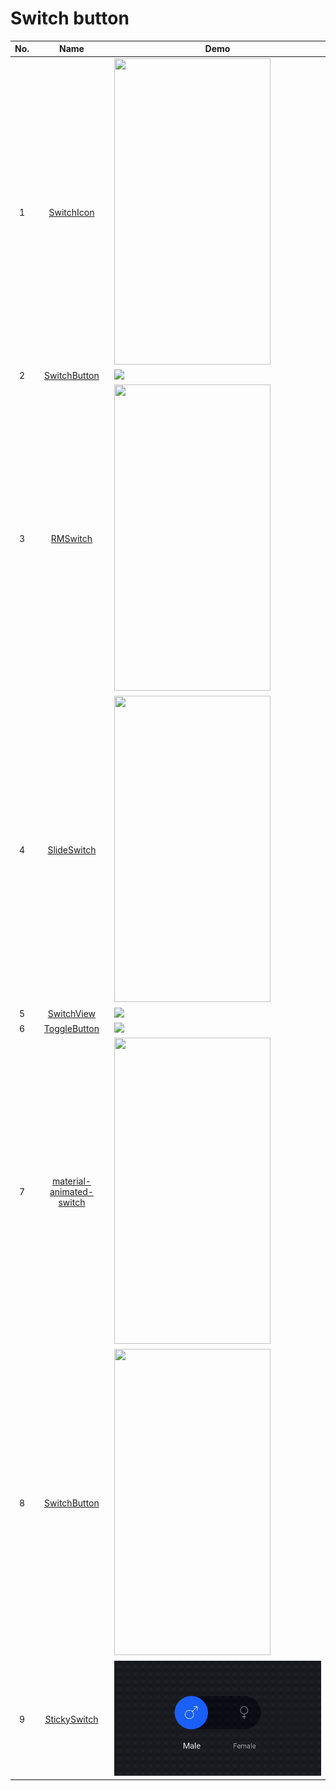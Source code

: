 Switch button
======================
No. | Name | Demo
:---: | :---: | ---
1| [SwitchIcon](https://github.com/zagum/Android-SwitchIcon) | <img src="https://github.com/zagum/Android-SwitchIcon/raw/master/art/sample.gif" width="250" height="490">
2| [SwitchButton](https://github.com/kyleduo/SwitchButton) | ![](https://github.com/kyleduo/SwitchButton/raw/master/preview/demo_140.jpg)
3| [RMSwitch](https://github.com/RiccardoMoro/RMSwitch) | <img src="https://github.com/RiccardoMoro/RMSwitch/raw/master/switch-sample.gif" width="250" height="490">
4| [SlideSwitch](https://github.com/Leaking/SlideSwitch) | <img src="https://github.com/Leaking/SlideSwitch/raw/master/Example/TestLibs/res/drawable-hdpi/slide_c.gif" width="250" height="490">
5| [SwitchView](https://github.com/luongvo/iOS-SwitchView) | ![](https://github.com/luongvo/iOS-SwitchView/raw/master/images/preview.gif)
6| [ToggleButton](https://github.com/zcweng/ToggleButton) | ![](https://github.com/zcweng/ToggleButton/raw/master/ToggleButtonSample/21879.gif)
7| [material-animated-switch](https://github.com/glomadrian/material-animated-switch) | <img src="https://github.com/glomadrian/material-animated-switch/raw/master/art/all.png" width="250" height="490">
8| [SwitchButton](https://github.com/xiaopansky/SwitchButton) | <img src="https://github.com/xiaopansky/SwitchButton/raw/master/docs/sample.gif" width="250" height="490">
9| [StickySwitch](https://github.com/GwonHyeok/StickySwitch) | ![](https://github.com/GwonHyeok/StickySwitch/raw/master/preview.gif)